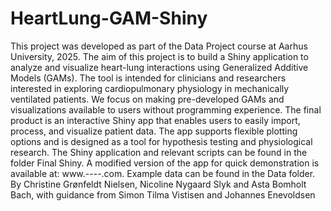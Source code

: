 # HeartLung-GAM-Shiny

This project was developed as part of the Data Project course at Aarhus University, 2025.
The aim of this project is to build a Shiny application to analyze and visualize heart-lung interactions using Generalized Additive Models (GAMs). The tool is intended for clinicians and researchers interested in exploring cardiopulmonary physiology in mechanically ventilated patients. We focus on making pre-developed GAMs and visualizations available to users without programming experience.
The final product is an interactive Shiny app that enables users to easily import, process, and visualize patient data. The app supports flexible plotting options and is designed as a tool for hypothesis testing and physiological research.
The Shiny application and relevant scripts can be found in the folder Final Shiny. A modified version of the app for quick demonstration is available at: www.----.com. Example data can be found in the Data folder.
By Christine Grønfeldt Nielsen, Nicoline Nygaard Slyk and Asta Bomholt Bach, with guidance from Simon Tilma Vistisen and Johannes Enevoldsen
